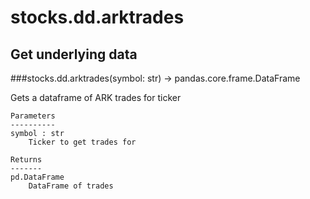 # stocks.dd.arktrades

## Get underlying data 
###stocks.dd.arktrades(symbol: str) -> pandas.core.frame.DataFrame

Gets a dataframe of ARK trades for ticker

    Parameters
    ----------
    symbol : str
        Ticker to get trades for

    Returns
    -------
    pd.DataFrame
        DataFrame of trades
